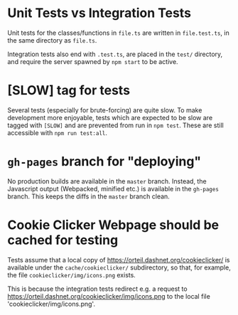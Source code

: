 Unit Tests vs Integration Tests
===============================

Unit tests for the classes/functions in `file.ts`
are written in `file.test.ts`, in the same directory as `file.ts`.

Integration tests also end with `.test.ts`,
are placed in the `test/` directory,
and require the server spawned by `npm start` to be active.


[SLOW] tag for tests
====================

Several tests
(especially for brute-forcing)
are quite slow.
To make development more enjoyable,
tests which are expected to be slow are tagged with `[SLOW]`
and are prevented from run in `npm test`.
These are still accessible with `npm run test:all`.


`gh-pages` branch for "deploying"
=================================

No production builds are available in the `master` branch.
Instead,
the Javascript output (Webpacked, minified etc.)
is available in the `gh-pages` branch.
This keeps the diffs in the `master` branch clean.


Cookie Clicker Webpage should be cached for testing
===================================================

Tests assume that a local copy of <https://orteil.dashnet.org/cookieclicker/>
is available under the `cache/cookieclicker/` subdirectory,
so that, for example,
the file `cookieclicker/img/icons.png` exists.

This is because the integration tests redirect e.g. a request to
<https://orteil.dashnet.org/cookieclicker/img/icons.png>
to the local file 'cookieclicker/img/icons.png'.
